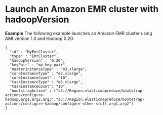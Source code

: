 # Launch an Amazon EMR cluster with hadoopVersion<a name="emrcluster-example-launch"></a>

**Example**  <a name="example1"></a>
The following example launches an Amazon EMR cluster using AMI version 1\.0 and Hadoop 0\.20\.  

```
{
  "id" : "MyEmrCluster",
  "type" : "EmrCluster",
  "hadoopVersion" : "0.20",
  "keyPair" : "my-key-pair",
  "masterInstanceType" : "m3.xlarge",
  "coreInstanceType" : "m3.xlarge",
  "coreInstanceCount" : "10",
  "taskInstanceType" : "m3.xlarge",
  "taskInstanceCount": "10",
  "bootstrapAction" : ["s3://Region.elasticmapreduce/bootstrap-actions/configure-hadoop,arg1,arg2,arg3","s3://Region.elasticmapreduce/bootstrap-actions/configure-hadoop/configure-other-stuff,arg1,arg2"]
}
```
